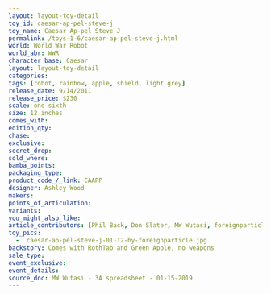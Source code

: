 ```yaml
---
layout: layout-toy-detail 
toy_id: caesar-ap-pel-steve-j
toy_name: Caesar Ap-pel Steve J
permalink: /toys-1-6/caesar-ap-pel-steve-j.html
world: World War Robot
world_abr: WWR
character_base: Caesar
layout: layout-toy-detail
categories: 
tags: [robot, rainbow, apple, shield, light grey]
release_date: 9/14/2011
release_price: $230 
scale: one sixth
size: 12 inches
comes_with: 
edition_qty: 
chase: 
exclusive: 
secret_drop: 
sold_where: 
bamba_points: 
packaging_type: 
product_code_/_link: CAAPP
designer: Ashley Wood
makers: 
points_of_articulation: 
variants: 
you_might_also_like: 
article_contributors: [Phil Back, Don Slater, MW Wutasi, foreignparticle]
toy_pics: 
  -  caesar-ap-pel-steve-j-01-12-by-foreignparticle.jpg
backstory: Comes with RothTab and Green Apple, no weapons
sale_type: 
event_exclusive: 
event_details: 
source_doc: MW Wutasi - 3A spreadsheet - 01-15-2019
---
```

